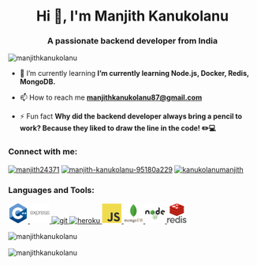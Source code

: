 <h1 align="center">Hi 👋, I'm Manjith Kanukolanu</h1>
<h3 align="center">A passionate backend developer from India</h3>

<p align="left"> <img src="https://komarev.com/ghpvc/?username=manjithkanukolanu&label=Profile%20views&color=0e75b6&style=flat" alt="manjithkanukolanu" /> </p>

- 🌱 I’m currently learning **I’m currently learning Node.js, Docker, Redis, MongoDB.**

- 📫 How to reach me **manjithkanukolanu87@gmail.com**

- ⚡ Fun fact **Why did the backend developer always bring a pencil to work? Because they liked to draw the line in the code! ✏️💻**

<h3 align="left">Connect with me:</h3>
<p align="left">
<a href="https://twitter.com/manjith24371" target="blank"><img align="center" src="https://raw.githubusercontent.com/rahuldkjain/github-profile-readme-generator/master/src/images/icons/Social/twitter.svg" alt="manjith24371" height="30" width="40" /></a>
<a href="https://linkedin.com/in/manjith-kanukolanu-95180a229" target="blank"><img align="center" src="https://raw.githubusercontent.com/rahuldkjain/github-profile-readme-generator/master/src/images/icons/Social/linked-in-alt.svg" alt="manjith-kanukolanu-95180a229" height="30" width="40" /></a>
<a href="https://www.leetcode.com/kanukolanumanjith" target="blank"><img align="center" src="https://raw.githubusercontent.com/rahuldkjain/github-profile-readme-generator/master/src/images/icons/Social/leet-code.svg" alt="kanukolanumanjith" height="30" width="40" /></a>
</p>

<h3 align="left">Languages and Tools:</h3>
<p align="left"> <a href="https://www.w3schools.com/cpp/" target="_blank" rel="noreferrer"> <img src="https://raw.githubusercontent.com/devicons/devicon/master/icons/cplusplus/cplusplus-original.svg" alt="cplusplus" width="40" height="40"/> </a> <a href="https://expressjs.com" target="_blank" rel="noreferrer"> <img src="https://raw.githubusercontent.com/devicons/devicon/master/icons/express/express-original-wordmark.svg" alt="express" width="40" height="40"/> </a> <a href="https://git-scm.com/" target="_blank" rel="noreferrer"> <img src="https://www.vectorlogo.zone/logos/git-scm/git-scm-icon.svg" alt="git" width="40" height="40"/> </a> <a href="https://heroku.com" target="_blank" rel="noreferrer"> <img src="https://www.vectorlogo.zone/logos/heroku/heroku-icon.svg" alt="heroku" width="40" height="40"/> </a> <a href="https://developer.mozilla.org/en-US/docs/Web/JavaScript" target="_blank" rel="noreferrer"> <img src="https://raw.githubusercontent.com/devicons/devicon/master/icons/javascript/javascript-original.svg" alt="javascript" width="40" height="40"/> </a> <a href="https://www.mongodb.com/" target="_blank" rel="noreferrer"> <img src="https://raw.githubusercontent.com/devicons/devicon/master/icons/mongodb/mongodb-original-wordmark.svg" alt="mongodb" width="40" height="40"/> </a> <a href="https://nodejs.org" target="_blank" rel="noreferrer"> <img src="https://raw.githubusercontent.com/devicons/devicon/master/icons/nodejs/nodejs-original-wordmark.svg" alt="nodejs" width="40" height="40"/> </a> <a href="https://redis.io" target="_blank" rel="noreferrer"> <img src="https://raw.githubusercontent.com/devicons/devicon/master/icons/redis/redis-original-wordmark.svg" alt="redis" width="40" height="40"/> </a> </p>

<p><img align="center" src="https://github-readme-stats.vercel.app/api/top-langs?username=manjithkanukolanu&show_icons=true&locale=en&layout=compact" alt="manjithkanukolanu" /></p>

<p><img align="center" src="https://github-readme-streak-stats.herokuapp.com/?user=manjithkanukolanu&" alt="manjithkanukolanu" /></p>


